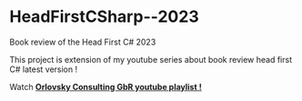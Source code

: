 # HeadFirstCSharp--2023
Book review of the Head First C# 2023

This project is extension of my youtube series about book review head first C# latest version !

Watch <b><a href="https://youtube.com/playlist?list=PLozDg-R9qcqSD7zL_XcZXuMZujLvOAjd2">Orlovsky Consulting GbR youtube playlist !</a></b>
